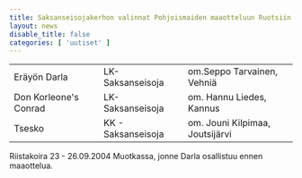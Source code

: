 ```yaml
---
title: Saksanseisojakerhon valinnat Pohjoismaiden maaotteluun Ruotsiin 29.09.2004
layout: news
disable_title: false
categories: [ 'uutiset' ]
---
```


<table>
<tbody>
<tr>
<td>Eräyön Darla</td>
<td>LK-  Saksanseisoja</td>
<td>om.Seppo Tarvainen, Vehniä</td>
</tr>
<tr>
<td>Don Korleone's Conrad</td>
<td>LK-  Saksanseisoja</td>
<td>om. Hannu Liedes, Kannus</td>
</tr>
<tr>
<td>Tsesko</td>
<td>KK - Saksanseisoja</td>
<td>om. Jouni Kilpimaa, Joutsijärvi</td>
</tr>
</tbody>
</table>

Riistakoira 23 - 26.09.2004 Muotkassa, jonne Darla osallistuu ennen maaottelua.
